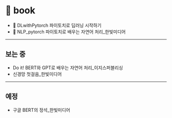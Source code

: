 # 📙 book

- 📁 DLwithPytorch 파이토치로 딥러닝 시작하기
- 📁 NLP_pytorch 파이토치로 배우는 자연어 처리_한빛미디어
----
## 보는 중
- Do it! BERT와 GPT로 배우는 자연어 처리_이지스퍼블리싱
- 신경망 첫걸음_한빛미디어

---
## 예정
- 구글 BERT의 정석_한빛미디어
